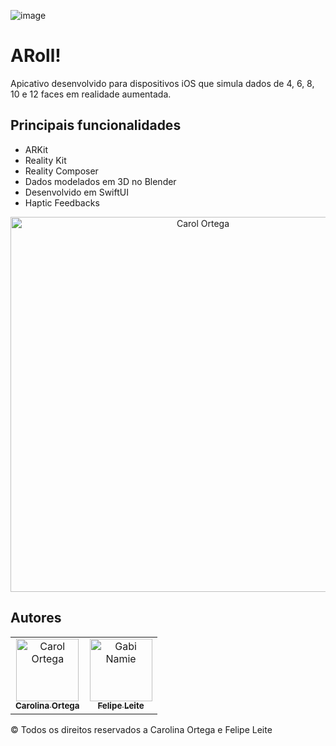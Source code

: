 ![image](https://user-images.githubusercontent.com/70045652/206068771-155c2324-0289-4a9f-8966-41e10fd738f5.png)

# ARoll!
Apicativo desenvolvido para dispositivos iOS que simula dados de 4, 6, 8, 10 e 12 faces em realidade aumentada.

## Principais funcionalidades 
- ARKit
- Reality Kit
- Reality Composer
- Dados modelados em 3D no Blender
- Desenvolvido em SwiftUI
- Haptic Feedbacks

<p align="center">
  <img src="https://user-images.githubusercontent.com/70045652/206070459-fd0cf79a-f526-472c-bc09-3fee8333094b.png" width="600px;" alt="Carol Ortega"/><br>
</p>

## Autores
<table>
    <tr>
        <td align="center">
            <a href="https://github.com/cahhortega">
                <img src="https://user-images.githubusercontent.com/70045652/206054165-a98dba17-a400-4af6-94d7-181ae69c1f86.png" width="100px;" alt="Carol Ortega"/><br>
                <sub>
                    <b>Carolina Ortega</b>
                </sub>
            </a>
        </td>
        <td align="center">
            <a href="https://github.com/Felipele17">
              <img src="https://user-images.githubusercontent.com/70045652/206067274-bd1d3b59-27d9-4543-b6c3-7c2e22799d71.png" width="100px;" alt="Gabi Namie"/><br>
              <sub>
                  <b>Felipe Leite</b>
              </sub>
          </a>
        </td>
    </tr>
</table>

© Todos os direitos reservados a Carolina Ortega e Felipe Leite
